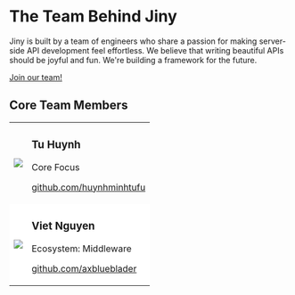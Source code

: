 # The Team Behind Jiny

Jiny is built by a team of engineers who share a passion for making server-side API development feel effortless. We believe that writing beautiful APIs should be joyful and fun. We're building a framework for the future.

[Join our team!](https://github.com/huynhminhtufu/jiny)

## Core Team Members

<table>
    <tr>
        <td><img src="https://d33wubrfki0l68.cloudfront.net/19e8b1005d45f56e2c10ad30e215298ce50c677e/6f09c/tu-huynh.jpg" style="max-width: 100px;"></td>
        <td>
            <h3>Tu Huynh</h3>
            <p>Core Focus</p>
            <p><a href="https://github.com/huynhminhtufu" target="_blank">github.com/huynhminhtufu</a></p>
        </td>
    </tr>
    <tr style="background: #fff">
        <td><img src="https://avatars0.githubusercontent.com/u/23312088?s=460&v=4" style="max-width: 100px;"></td>
        <td>
            <h3>Viet Nguyen</h3>
            <p>Ecosystem: Middleware</p>
            <p><a href="https://github.com/axblueblader" target="_blank">github.com/axblueblader</a></p>
        </td>
    </tr>
</table>
